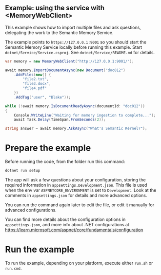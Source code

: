 ## Example: using the service with \<MemoryWebClient>

This example shows how to import multiple files and ask questions, delegating
the work to the Semantic Memory Service.

The example points to `https://127.0.0.1:9001` so you should start the
Semantic Memory Service locally before running this example.
Start `dotnet/Service/Service.csproj`. See `dotnet/Service/README.md` for details.

```csharp
var memory = new MemoryWebClient("http://127.0.0.1:9001/");

await memory.ImportDocumentAsync(new Document("doc012")
    .AddFiles(new[] {
        "file2.txt",
        "file3.docx",
        "file4.pdf"
    })
    .AddTag("user", "Blake"));

while (!await memory.IsDocumentReadyAsync(documentId: "doc012"))
{
    Console.WriteLine("Waiting for memory ingestion to complete...");
    await Task.Delay(TimeSpan.FromSeconds(2));

string answer = await memory.AskAsync("What's Semantic Kernel?");
```

# Prepare the example

Before running the code, from the folder run this command:

```csharp
dotnet run setup
```

The app will ask a few questions about your configuration, storing the
required information in `appsettings.Development.json`. This file is used when
the env var `ASPNETCORE_ENVIRONMENT` is set to `Development`. Look at the
comments in `appsettings.json` for details and more advanced options.

You can run the command again later to edit the file, or edit it manually for
advanced configurations.

You can find more details about the configuration options in `appsettings.json`,
and more info about .NET configurations at
https://learn.microsoft.com/aspnet/core/fundamentals/configuration

# Run the example

To run the example, depending on your platform, execute either `run.sh` or `run.cmd`.